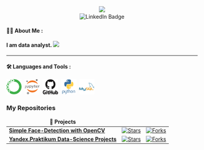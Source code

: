 
<div id="header" align="center">
  <img src="https://media.giphy.com/media/M9gbBd9nbDrOTu1Mqx/giphy.gif" width="100"/>
</div>

<div id="badges" align="center"
  <a href="[your-linkedin-URL](https://www.linkedin.com/in/anna-khabarova-93340a1a6?utm_source=share&utm_campaign=share_via&utm_content=profile&utm_medium=ios_app)">
    <img src="https://img.shields.io/badge/LinkedIn-blue?style=for-the-badge&logo=linkedin&logoColor=white" alt="LinkedIn Badge"/>
  </a>
</div>

#### :woman_technologist: About Me :
#### I am  data analyst. <img src="https://media.giphy.com/media/WUlplcMpOCEmTGBtBW/giphy.gif" width="30"> 
---
#### :hammer_and_wrench: Languages and Tools :
<div>
  <img src="https://raw.githubusercontent.com/devicons/devicon/ca28c779441053191ff11710fe24a9e6c23690d6/icons/anaconda/anaconda-original.svg" width="40" height="40"/>&nbsp; 
  <img src="https://raw.githubusercontent.com/devicons/devicon/ca28c779441053191ff11710fe24a9e6c23690d6/icons/jupyter/jupyter-original-wordmark.svg" width="40" height="40"/>&nbsp;
  <img src="https://raw.githubusercontent.com/devicons/devicon/ca28c779441053191ff11710fe24a9e6c23690d6/icons/github/github-original-wordmark.svg"  width="40" height="40"/>&nbsp;
  <img src="https://raw.githubusercontent.com/devicons/devicon/ca28c779441053191ff11710fe24a9e6c23690d6/icons/python/python-original-wordmark.svg" width="40" height="40"/>&nbsp; 
  <img src="https://raw.githubusercontent.com/devicons/devicon/ca28c779441053191ff11710fe24a9e6c23690d6/icons/mysql/mysql-original-wordmark.svg" width="40" height="40">
</div>

<h3 class="heading-element" dir="auto">My Repositories</h3> 
<markdown-accessiblity-table data-catalyst=""><table width="100%">
  <thead align="center">
    <tr>
      <td><b>🎁 Projects</b></td>
    </tr>
  </thead>
  <tbody>


<tr>
      <td><a href="https://github.com/akylson/simple_face_detection"><b>Simple Face-Detection with OpenCV</b></a></td>
      <td><a href="https://github.com/akylson/simple_face_detection/stargazers"><img alt="Stars" src="https://camo.githubusercontent.com/0d786a37d390ff02421f4f59564001207a3adca787a942ee3d6a75dfde338cec/68747470733a2f2f696d672e736869656c64732e696f2f6769746875622f73746172732f616b796c736f6e2f73696d706c655f666163655f646574656374696f6e3f7374796c653d666c61742d737175617265266c6162656c436f6c6f723d333433623431" data-canonical-src="https://img.shields.io/github/stars/akylson/simple_face_detection?style=flat-square&amp;labelColor=343b41" style="max-width: 100%;"></a></td>
      <td><a href="https://github.com/akylson/simple_face_detection/network/members"><img alt="Forks" src="https://camo.githubusercontent.com/08bbb251a2d5afbc4f94c706f49f78a2da6b0932422bae0bb79f495b2ba7e4bc/68747470733a2f2f696d672e736869656c64732e696f2f6769746875622f666f726b732f616b796c736f6e2f73696d706c655f666163655f646574656374696f6e3f7374796c653d666c61742d737175617265266c6162656c436f6c6f723d333433623431" data-canonical-src="https://img.shields.io/github/forks/akylson/simple_face_detection?style=flat-square&amp;labelColor=343b41" style="max-width: 100%;"></a></td>
</tr>	  
    <tr>
      <td><a href="https://github.com/akylson/yandex-praktikum-data-science-projects"><b>Yandex.Praktikum Data-Science Projects</b></a></td>
      <td><a href="https://github.com/akylson/yandex-praktikum-data-science-projects/stargazers"><img alt="Stars" src="https://camo.githubusercontent.com/9c92f8d7abb4ff3b36f5fa31ed877efd49b68ef862bd5497c00f4b921e3329d7/68747470733a2f2f696d672e736869656c64732e696f2f6769746875622f73746172732f616b796c736f6e2f79616e6465782d7072616b74696b756d2d646174612d736369656e63652d70726f6a656374733f7374796c653d666c61742d737175617265266c6162656c436f6c6f723d333433623431" data-canonical-src="https://img.shields.io/github/stars/akylson/yandex-praktikum-data-science-projects?style=flat-square&amp;labelColor=343b41" style="max-width: 100%;"></a></td>
      <td><a href="https://github.com/akylson/yandex-praktikum-data-science-projects/network/members"><img alt="Forks" src="https://camo.githubusercontent.com/96b751349a78c263ff6b883a28c171df1bfb2853a026d09577b43d43c49616a8/68747470733a2f2f696d672e736869656c64732e696f2f6769746875622f666f726b732f616b796c736f6e2f79616e6465782d7072616b74696b756d2d646174612d736369656e63652d70726f6a656374733f7374796c653d666c61742d737175617265266c6162656c436f6c6f723d333433623431" data-canonical-src="https://img.shields.io/github/forks/akylson/yandex-praktikum-data-science-projects?style=flat-square&amp;labelColor=343b41" style="max-width: 100%;"></a></td>
    </tr>
  </tbody>
</table></markdown-accessiblity-table>

